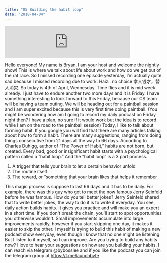 ```yaml
---
title: "05 Building the habit loop"
date: "2018-04-04"
---
```


<iframe src="https://anchor.fm/bosslee/embed/episodes/05-Building-the-habit-loop-e19av0" width="400px" height="102px" frameborder="0" scrolling="no"></iframe>

 Hello everyone! My name is Bryan, I am your host and welcome the nightly show! This is where we talk about life about work and how do we get out of the rat race. So I missed recording one episode yesterday, I’m actually quite sad because I missed recording due to work. Haiz.. no choice 拿人钱才，替人消灾. So today is 4th of April, Wednesday. Time flies and it is mid week already. I just have to endure another two more days and it is Friday. I have something interesting to look forward to this Friday, because our CS team will be having a team outing. We will be heading out for a paintball session and I am super excited because this is very first time doing paintball. (You might be wondering how am I going to record my daily podcast on Friday night then? I have a plan, no sure if it would work but the idea is to record while I am on the road to the paintball session) Today, I like to talk about forming habit. If you google you will find that there are many articles talking about how to form a habit. There are many suggestions, ranging from doing things consecutive from 21 days all the way to 66 days. According to Charles Duhigg, author of “The Power of Habit,” habits are not born, but created. Every bad, good or insignificant habit starts with a psychological pattern called a “habit loop.” And the “habit loop” is a 3 part process.

1. A trigger that tells your brain to let a certain behavior unfold
2. The routine itself
3. The reward, or “something that your brain likes that helps it remember

This magic process is suppose to last 66 days and it has to be daily. For example, there was this guy who got to meet the now famous Jerry Seinfeld before he was famous. How do you tell better jokes? Jerry Seinfeld shared that to write better jokes, the way to do it is to write it everyday. You see, daily action builds habits. It gives you practice and will make you an expert in a short time. If you don't break the chain, you'll start to spot opportunities you otherwise wouldn't. Small improvements accumulate into large improvements rapidly, however if you start skipping one day, it makes it easier to skip the other. I myself is trying to build this habit of making a new podcast show everyday, even though I know that no one might be listening. But I listen to it myself, so I can improve. Are you trying to build any habits now? I love to hear your suggestions on how are you building your habits. I can reach via telegram @bybosslee and if you like the podcast you can join the telegram group at https://t.me/launchbyte
